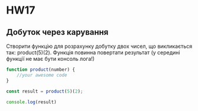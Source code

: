 # HW17

## Добуток через карування

Створити функцію для розрахунку добутку двох чисел, що викликається так: product(5)(2). Функція повинна повертати результат (у середині функції не має бути консоль лога!)

```js
function product(number) {
    //your awesome code
}

const result = product(5)(2);

console.log(result)
```